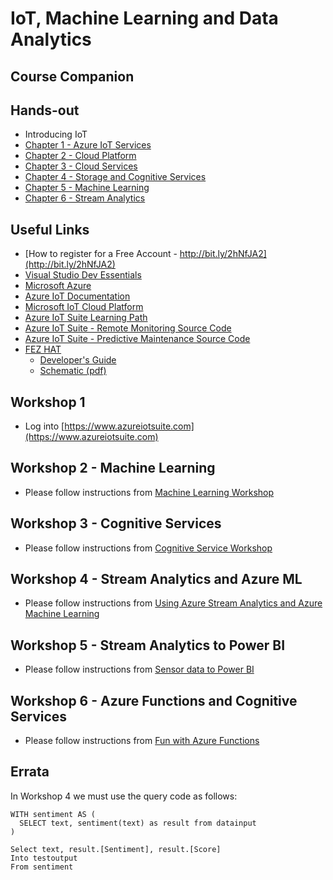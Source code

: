 # IoT, Machine Learning and Data Analytics
## Course Companion

## Hands-out
* Introducing IoT
* [Chapter 1 - Azure IoT Services](slides/m01_azure_iot.pdf)
* [Chapter 2 - Cloud Platform](slides/m02_cloud.pdf)
* [Chapter 3 - Cloud Services](slides/m03_cloud15.pdf)
* [Chapter 4 - Storage and Cognitive Services](slides/m04_storage.pdf)
* [Chapter 5 - Machine Learning](slides/m05_machine_learning.pdf)
* [Chapter 6 - Stream Analytics](slides/m06_stream_analytics.pdf)

## Useful Links
* [How to register for a Free Account - http://bit.ly/2hNfJA2](http://bit.ly/2hNfJA2)
* [Visual Studio Dev Essentials](https://www.visualstudio.com/dev-essentials/)
* [Microsoft Azure](https://azure.com)
* [Azure IoT Documentation](https://docs.microsoft.com/en-us/azure/#pivot=services&panel=iot)
* [Microsoft IoT Cloud Platform](https://www.microsoft.com/en-us/cloud-platform/internet-of-things)
* [Azure IoT Suite Learning Path](https://azure.microsoft.com/en-us/documentation/learning-paths/iot-suite/)
* [Azure IoT Suite - Remote Monitoring Source Code](https://github.com/Azure/azure-iot-remote-monitoring)
* [Azure IoT Suite - Predictive Maintenance Source Code](https://github.com/Azure/azure-iot-predictive-maintenance)
* [FEZ HAT](https://www.ghielectronics.com/catalog/product/500)
    * [Developer's Guide](https://www.ghielectronics.com/docs/329/fez-hat-developers-guide)
    * [Schematic (pdf)](http://www.ghielectronics.com/downloads/schematic/FEZ_HAT_SCH.pdf)

## Workshop 1
* Log into [https://www.azureiotsuite.com](https://www.azureiotsuite.com)

## Workshop 2 - Machine Learning
* Please follow instructions from [Machine Learning Workshop](https://tlaothong.gitbooks.io/azure-iot-workshop/content/azure-ml-studio.html)

## Workshop 3 - Cognitive Services
* Please follow instructions from [Cognitive Service Workshop](https://tlaothong.gitbooks.io/azure-iot-workshop/content/cognitive-services.html)

## Workshop 4 - Stream Analytics and Azure ML
* Please follow instructions from [Using Azure Stream Analytics and Azure Machine Learning](https://docs.microsoft.com/en-us/azure/stream-analytics/stream-analytics-machine-learning-integration-tutorial)

## Workshop 5 - Stream Analytics to Power BI
* Please follow instructions from [Sensor data to Power BI](https://gallery.cortanaintelligence.com/Tutorial/Sensor-Data-Analytics-with-ASA-and-Power-BI-2)

## Workshop 6 - Azure Functions and Cognitive Services
* Please follow instructions from [Fun with Azure Functions](http://martinabbott.azurewebsites.net/2016/06/11/fun-with-azure-functions-and-the-emotion-api/)

## Errata
In Workshop 4 we must use the query code as follows:

```
WITH sentiment AS (  
  SELECT text, sentiment(text) as result from datainput  
)  

Select text, result.[Sentiment], result.[Score]  
Into testoutput  
From sentiment
```